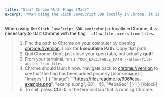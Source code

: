 ```yaml
---
title: "Start Chrome With Flags (Mac)"
excerpt: "When using the Sinch JavaScript SDK locally in Chrome, it is necessary to start Chrome with the flag. Learn how to do it with our simple step-by-step guide."
---
```

When using the `Sinch JavaScript SDK <voiceforjs>` locally in Chrome, it is necessary to start Chrome with the flag `--allow-file-access-from-files`.

> 1.  Find the path to Chrome on your computer by opening [chrome://version](chrome://version/). Look for **Executable Path**. Copy that path.
> 2.  Quit Chrome\! Don’t just close your open tabs, but actually **quit\!** 
> 3.  From your terminal, run `$ YOUR_EXECUTABLE_PATH --allow-file-access-from-files`
> 4.  Chrome should launch now. Navigate back to [chrome://version](chrome://version/) to see that the flag has been added properly 
[block:image]
{
  "images": [
    {
      "image": [
        "https://files.readme.io/9069eea-example.png",
        "example.png",
        681,
        145,
        "#ebe9ec"
      ]
    }
  ]
}
[/block]
> 5.  To quit, press **Ctrl-C** in the terminal tab that is running Chrome.
